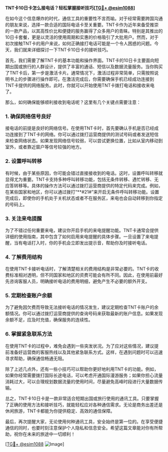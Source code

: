 **TNT卡10日卡怎么接电话？轻松掌握接听技巧[[TG💪+ @esim1088](https://t.me/s/esim1088)]**

在如今这个信息爆炸的时代，通信工具的重要性不言而喻。对于经常需要跨国沟通的朋友来说，选择一款合适的国际电话卡至关重要。TNT卡作为近年来备受推崇的一款产品，以其高性价比和便捷的服务赢得了众多用户的青睐。特别是其推出的10日卡套餐，更是以灵活的使用周期和实惠的价格吸引了大批用户。然而，对于初次接触TNT卡的用户来说，如何正确接打电话可能是一个令人困惑的问题。今天，我们就来详细探讨一下TNT卡10日卡的接听技巧。

首先，我们需要了解TNT卡的基本功能和操作界面。TNT卡的10日卡主要面向短期出国或旅行的人群设计，提供了丰富的通话、短信以及数据流量服务。当你购买了TNT卡后，第一步是激活卡片。通常情况下，激活过程非常简单，只需按照说明书上的步骤进行操作即可。在激活完成后，你需要确保手机已经成功连接到TNT卡提供的网络服务。此时，你就可以开始使用TNT卡拨打电话和接收来电了。

那么，如何确保能够顺利接收到电话呢？这里有几个关键点需要注意：

### **1. 确保网络信号良好**
接电话的前提是良好的网络信号。在使用TNT卡时，首先要确认手机是否已经成功连接到了TNT卡的网络。你可以通过拨打运营商提供的测试号码或者发送短信来检查网络状态。如果发现网络信号较弱，可以尝试更换位置，比如从室内移动到室外，或者靠近窗户等信号较强的地方。

### **2. 设置呼叫转移**
有时候，由于某些原因，你可能会错过直接接收到的电话。这时，设置呼叫转移就显得尤为重要。TNT卡支持多种呼叫转移功能，包括无条件转移、遇忙转移、无应答转移等。具体的操作方法可以通过拨打运营商提供的特定代码来完成。例如，在某些国家和地区，你可以通过拨打“**#21#”来开启无条件呼叫转移功能。设置完成后，即使你的手机处于关机状态或者不在服务区，来电也会自动转移到你指定的号码上。

### **3. 关注来电提醒**
为了不错过任何重要来电，建议你开启手机的来电提醒功能。TNT卡通常会提供详细的使用指南，其中包含了如何启用来电提醒的具体步骤。一旦设置了来电提醒，当有电话打入时，你的手机会立即发出提示音，帮助你及时接听电话。

### **4. 了解费用结构**
在使用TNT卡接听电话时，了解清楚相关的费用结构是非常必要的。TNT卡的收费标准相对透明，但不同国家和地区的资费可能会有所不同。因此，在使用前最好先咨询客服人员，明确接听电话的费用明细，避免产生不必要的额外开支。

### **5. 定期检查账户余额**
为了避免因欠费而导致无法接听电话的情况发生，建议定期检查TNT卡账户的余额情况。你可以通过拨打运营商提供的查询号码来获取最新的账户信息。如果发现余额不足，应及时充值，确保服务的连续性。

### **6. 掌握紧急联系方法**
在使用TNT卡的过程中，难免会遇到一些突发状况。为了应对这些情况，建议提前准备好运营商的客服热线以及其他紧急联系方式。这样，在遇到问题时可以迅速寻求帮助，确保通信畅通无阻。

除了上述几点外，还有一些小技巧可以帮助你更好地利用TNT卡的功能。例如，如果你经常需要拨打国际长途电话，可以考虑开通国际漫游服务；如果你担心流量消耗过大，可以合理规划数据流量的使用时间，尽量避免高峰时段进行大量数据传输。

总之，TNT卡10日卡是一款非常适合短期出国或旅行使用的通讯工具。只要掌握了正确的使用方法和接听技巧，就能轻松应对各种通信需求。无论是商务出差还是休闲旅游，TNT卡都能为你提供稳定、高效的通信保障。

最后，再次提醒大家，无论使用何种通讯工具，安全始终是第一位的。在享受便捷通信的同时，也要时刻注意保护个人隐私和信息安全。希望这篇文章能对你有所帮助，祝你在未来的旅途中一切顺利！

[[TG💪+ @esim1088](https://t.me/s/esim1088) ![Image](https://i.postimg.cc/4NQfJmqS/Snipaste-2025-05-13-00-14-12.png)]